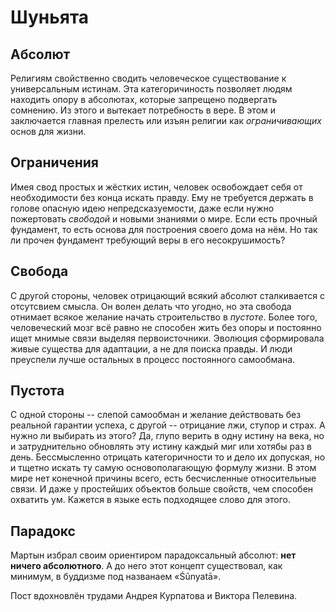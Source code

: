 # Шуньята

## Абсолют

Религиям свойственно сводить человеческое существование к универсальным истинам. Эта категоричиность позволяет людям находить опору в абсолютах, которые запрещено подвергать сомнению. Из этого и вытекает потребность в вере. В этом и заключается главная прелесть или изъян религии как _ограничивающих_ основ для жизни.

## Ограничения

Имея свод простых и жёстких истин, человек освобождает себя от необходимости без конца искать правду. Ему не требуется держать в голове опасную идею непредсказуемости, даже если нужно пожертовать _свободой_ и новыми знаниями о мире.
Если есть прочный фундамент, то есть основа для построения своего дома на нём. Но так ли прочен фундамент требующий веры в его несокрушимость?

## Свобода

С другой стороны, человек отрицающий всякий абсолют сталкивается с отсутсвием смысла. Он волен делать что угодно, но эта свобода отнимает всякое желание начать строительство в _пустоте_. Более того, человеческий мозг всё равно не способен жить без опоры и постоянно ищет мнимые связи выделяя первоисточники.
Эволюция сформировала живые существа для адаптации, а не для поиска правды. И люди преуспели лучше остальных в процесс постоянного самообмана.

## Пустота

С одной стороны -- слепой самообман и желание действовать без реальной гарантии успеха, с другой -- отрицание лжи, ступор и страх. А нужно ли выбирать из этого?
Да, глупо верить в одну истину на века, но и затруднительно обновлять эту истину каждый миг или хотябы раз в день. Бессмысленно отрицать категоричности то и дело их допуская, но и тщетно искать ту самую основополагающую формулу жизни.
В этом мире нет конечной причины всего, есть бесчисленные относительные связи. И даже у простейших объектов больше свойств, чем способен охватить ум. Кажется в языке есть подходящее слово для этого.

## Парадокс

Мартын избрал своим ориентиром парадоксальный абсолют: **нет ничего абсолютного**. А до него этот концепт существовал, как минимум, в буддизме под названаем «Śūnyatā».

Пост вдохновлён трудами Андрея Курпатова и Виктора Пелевина.